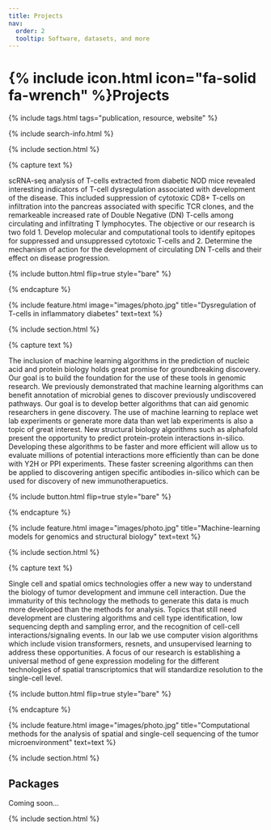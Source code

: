 ```yaml
---
title: Projects
nav:
  order: 2
  tooltip: Software, datasets, and more
---
```


# {% include icon.html icon="fa-solid fa-wrench" %}Projects

{% include tags.html tags="publication, resource, website" %}

{% include search-info.html %}

{% include section.html %}

<!-- Project 1 -->

{% capture text %}

scRNA-seq analysis of T-cells extracted from diabetic NOD mice revealed interesting indicators of T-cell dysregulation associated with development of the disease. This included suppression of cytotoxic CD8+ T-cells on infiltration into the pancreas associated with specific TCR clones, and the remarkeable increased rate of Double Negative (DN) T-cells among circulating and infiltrating T lymphocytes. The objective or our research is two fold 1. Develop molecular and computational tools to identify epitopes for suppressed and unsuppressed cytotoxic T-cells and 2. Determine the mechanism of action for the development of circulating DN T-cells and their effect on disease progression.  

{%
  include button.html
  flip=true
  style="bare"
%}

{% endcapture %}

{%
  include feature.html
  image="images/photo.jpg"
  title="Dysregulation of T-cells in inflammatory diabetes"
  text=text
%}

{% include section.html %}

<!-- Project 2 -->

{% capture text %}

The inclusion of machine learning algorithms in the prediction of nucleic acid and protein biology holds great promise for groundbreaking discovery. Our goal is to build the foundation for the use of these tools in genomic research. We previously demonstrated that machine learning algorithms can benefit annotation of microbial genes to discover previously undiscovered pathways. Our goal is to develop better algorithms that can aid genomic researchers in gene discovery. The use of machine learning to replace wet lab experiments or generate more data than wet lab experiments is also a topic of great interest. New structural biology algorithms such as alphafold present the opportunity to predict protein-protein interactions in-silico. Developing these algorithms to be faster and more efficient will allow us to evaluate millions of potential interactions more efficiently than can be done with Y2H or PPI experiments. These faster screening algorithms can then be applied to discovering antigen specific antibodies in-silico which can be used for discovery of new immunotherapuetics.

{%
  include button.html
  flip=true
  style="bare"
%}

{% endcapture %}

{%
  include feature.html
  image="images/photo.jpg"
  title="Machine-learning models for genomics and structural biology"
  text=text
%}

{% include section.html %}

<!-- Project 3 -->

{% capture text %}

Single cell and spatial omics technologies offer a new way to understand the biology of tumor development and immune cell interaction. Due the immaturity of this technology the methods to generate this data is much more developed than the methods for analysis. Topics that still need development are clustering algorithms and cell type identification, low sequencing depth and sampling error, and the recognition of cell-cell interactions/signaling events. In our lab we use computer vision algorithms which include vision transformers, resnets, and unsupervised learning to address these opportunities. A focus of our research is establishing a universal method of gene expression modeling for the different technologies of spatial transcriptomics that will standardize resolution to the single-cell level. 

{%
  include button.html
  flip=true
  style="bare"
%}

{% endcapture %}

{%
  include feature.html
  image="images/photo.jpg"
  title="Computational methods for the analysis of spatial and single-cell sequencing of the tumor microenvironment"
  text=text
%}

{% include section.html %}

## Packages

Coming soon...

<!-- {% include list.html component="card" data="projects" filters="group: featured" %} -->

{% include section.html %}


